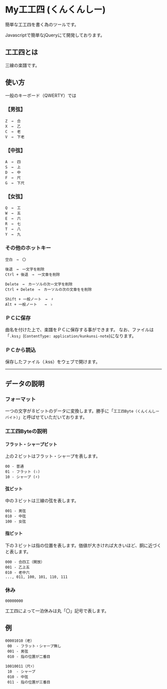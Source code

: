 # My工工四 (くんくんしー)

簡単な工工四を書く為のツールです。

Javascriptで簡単なjQueryにて開発しております。

## 工工四とは

三線の楽譜です。

## 使い方

一般のキーボード（QWERTY）では

### 【男弦】
```
Z　→　合
X　→　乙
C　→　老
V　→　下老
```

### 【中弦】
```
A　→　四
S　→　上
D　→　中
F　→　尺
G　→　下尺
```

### 【女弦】
```
Q　→　工
W　→　五
E　→　六
R　→　七
T　→　八
Y　→　九
```

### その他のホットキー
```
空白　→　〇

後退　→　一文字を削除
Ctrl + 後退　→　一文章を削除

Delete　→　カーソルの次一文字を削除
Ctrl + Delete　→　カーソルの次の文章をを削除

Shift + 一般ノート　→　♯
Alt + 一般ノート　　→　♭
```

### ＰＣに保存

曲名を付けた上で、楽譜をＰＣに保存する事ができます。
なお、ファイルは「`.kss`」(`ContentType: application/kunkunsi-note`)になります。

### ＰＣから読込

保存したファイル（.kss）をウェブで開けます。

---

## データの説明

### フォーマット

一つの文字が８ビットのデータに変換します。勝手に「`工工四Byte（くんくんしーバイト）`」と呼ばせていただいております。

### 工工四Byteの説明

#### フラット・シャープビット

上の２ビットはフラット・シャープを表します。

```
00 - 普通
01 - フラット (♭)
10 - シャープ (♯)
```

#### 弦ビット

中の３ビットは三線の弦を表します。

```
001 - 男弦
010 - 中弦
100 - 女弦
```

#### 指ビット

下の３ビットは指の位置を表します。価値が大きければ大きいほど、胴に近づくと表します。

```
000 - 合四工（開放）
001 - 乙上五
010 - 老中六
..., 011, 100, 101, 110, 111
```

### 休み

```
00000000
```

工工四によって一泊休みは丸「〇」記号で表します。

## 例

```
00001010（老）
 00  - フラット・シャープ無し
 001 - 男弦
 010 - 指の位置が二番目
```

```
10010011（尺♯）
 10  - シャープ
 010 - 中弦
 011 - 指の位置が三番目
```